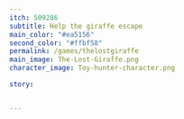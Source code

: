 ```yaml
---
itch: 509286
subtitle: Help the giraffe escape
main_color: "#ea5156"
second_color: "#ffbf58"
permalink: /games/thelostgiraffe
main_image: The-Lost-Giraffe.png
character_image: Toy-hunter-character.png

story:


---
```

